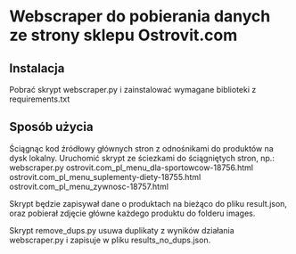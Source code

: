 # Webscraper do pobierania danych ze strony sklepu Ostrovit.com

## Instalacja

Pobrać skrypt webscraper.py i zainstalować wymagane biblioteki z requirements.txt

## Sposób użycia

Ściągnąc kod źródłowy głównych stron z odnośnikami do produktów na dysk lokalny. Uruchomić skrypt ze ściezkami do ściągniętych stron, np.:
webscraper.py ostrovit.com_pl_menu_dla-sportowcow-18756.html ostrovit.com_pl_menu_suplementy-diety-18755.html ostrovit.com_pl_menu_zywnosc-18757.html

Skrypt będzie zapisywał dane o produktach na bieżąco do pliku result.json, oraz pobierał zdjęcie główne każdego produktu do folderu images.

Skrypt remove_dups.py usuwa duplikaty z wyników działania webscraper.py i zapisuje w pliku results_no_dups.json.
